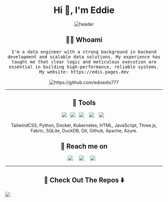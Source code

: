 <h1 align="center"> Hi 👋, I'm Eddie </h1>
<div align="center">
  <img src="images/I.png" alt="header"/>
</div>

<h2 align="center"> 🐱‍💻 Whoami</h2>
<p align="center">
  <samp>I'm a data engineer with a strong background in backend development and scalable data solutions. My experience has taught me that clear logic and meticulous execution are essential in building high-performance, reliable systems. My website: https://edis.pages.dev
  </samp>
  <br> <br>
  <img src="https://komarev.com/ghpvc/?username=edisedis777" alt="https://github.com/edisedis777" />
</p>

<hr>

<h2 align="center"> 🔬 Tools</h2>
<p align="center">
  <img src="https://img.shields.io/badge/Python-3776AB?logo=python&logoColor=fff" />&nbsp;&nbsp;
  <img src="https://img.shields.io/badge/Microsoft%20Azure-Cloud%20Computing-0078D4?logo=microsoft-azure&logoColor=white" />&nbsp;&nbsp;
  <img src="https://img.shields.io/badge/HTML-%23E34F26.svg?logo=html5&logoColor=white" />&nbsp;&nbsp;&nbsp;
  <img src="https://img.shields.io/badge/CSS-1572B6?logo=css3&logoColor=fff)" />&nbsp;&nbsp;&nbsp;
  <img src="https://img.shields.io/badge/JavaScript-F7DF1E?logo=javascript&logoColor=000" />&nbsp;&nbsp;
</p>
<p align="center">TailwindCSS, Python, Docker, Kubernetes, HTML, JavaScript, Three.js, Fabric, SQLite, DuckDB, Git, Github, Apache, Azure.</p>


<h2  align="center">📨 Reach me on</h2>
<p align="center">
  <a target="_blank"href="https://www.linkedin.com/in/edisedis777/"><img src="https://img.shields.io/badge/linkedin-%230077B5.svg?&style=for-the-badge&logo=linkedin&logoColor=white" /></a>&nbsp;&nbsp;&nbsp;&nbsp;
  <a target="_blank"href="https://twitter.com/edisedis777"><img src="https://img.shields.io/badge/twitter-%231DA1F2.svg?&style=for-the-badge&logo=twitter&logoColor=white" /></a>&nbsp;&nbsp;&nbsp;&nbsp;
  <a target="_blsnk"href="https://edis.pages.dev/"><img src="https://img.shields.io/badge/Cloudflare-F38020?logo=Cloudflare&logoColor=white" /></a>&nbsp;&nbsp;&nbsp;&nbsp;
</p>

<hr>

<h2  align="center">🔭 Check Out The Repos ⬇️ </h2>

![](https://hit.yhype.me/github/profile?account_id=61211582)
